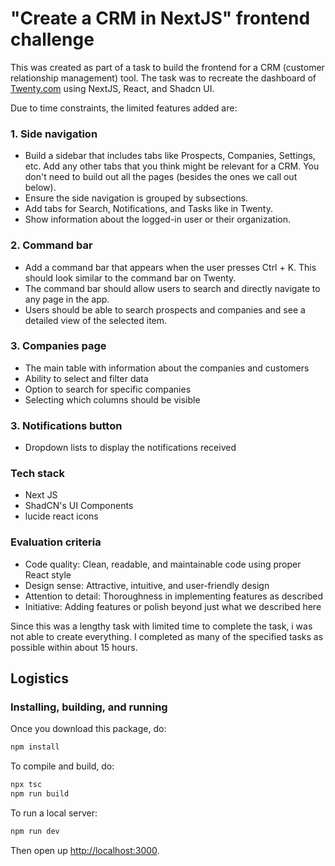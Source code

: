 # "Create a CRM in NextJS" frontend challenge

This was created as part of a task to build the frontend for a CRM (customer relationship management) tool. The task was to recreate the dashboard of [Twenty.com](https://twenty.com/) using NextJS, React, and Shadcn UI.

Due to time constraints, the limited features added are:

### 1. Side navigation

- Build a sidebar that includes tabs like Prospects, Companies, Settings, etc. Add any other tabs that you think might be relevant for a CRM. You don't need to build out all the pages (besides the ones we call out below).
- Ensure the side navigation is grouped by subsections.
- Add tabs for Search, Notifications, and Tasks like in Twenty.
- Show information about the logged-in user or their organization.

### 2. Command bar

- Add a command bar that appears when the user presses Ctrl + K. This should look similar to the command bar on Twenty.
- The command bar should allow users to search and directly navigate to any page in the app.
- Users should be able to search prospects and companies and see a detailed view of the selected item.

### 3. Companies page

- The main table with information about the companies and customers
- Ability to select and filter data
- Option to search for specific companies
- Selecting which columns should be visible

### 3. Notifications button

- Dropdown lists to display the notifications received

### Tech stack

- Next JS
- ShadCN's UI Components
- lucide react icons

### Evaluation criteria

- Code quality: Clean, readable, and maintainable code using proper React style
- Design sense: Attractive, intuitive, and user-friendly design
- Attention to detail: Thoroughness in implementing features as described
- Initiative: Adding features or polish beyond just what we described here

Since this was a lengthy task with limited time to complete the task, i was not able to create everything. I completed as many of the specified tasks as possible within about 15 hours.

## Logistics

### Installing, building, and running

Once you download this package, do:

```ts
npm install
```

To compile and build, do:

```ts
npx tsc
npm run build
```

To run a local server:

```ts
npm run dev
```

Then open up <http://localhost:3000>.
